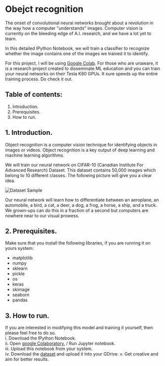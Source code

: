 # Obejct recognition

The onset of convolutional neural networks brought about a revolution in the way how a computer "understands" images. Computer vision is currently on the bleeding edge of A.I. research, and we have a lot yet to learn. 

In this detailed IPython Notebook, we will train a classifier to recognize whether the image contains one of the images we trained it to identify.

For this project, I will be using [Google Colab](https://render.githubusercontent.com/https://colab.research.google.com/). For those who are unaware, it is a research project created to disseminate ML education and you can train your neural networks on their Tesla K80 GPUs. It sure speeds up the entire training process. Do check it out.

## Table of contents:
1. Introduction.  
2. Prerequisites.  
3. How to run.

## 1. Introduction.
Object recognition is a computer vision technique for identifying objects in images or videos. Object recognition is a key output of deep learning and machine learning algorithms.

We will train our neural network on CIFAR-10 (Canadian Institute For Advanced Research) Dataset. This dataset contains 50,000 images which belong to 10 different classes. The following picture will give you a clear idea.

![Dataset Sample](http://parneetk.github.io/images/2017-01-23-cnn-cifar10_files/2017-01-23-cnn-cifar10_8_0.png)

Our neural network will learn how to differentiate between an aeroplane, an automobile, a bird, a cat, a deer, a dog, a frog, a horse, a ship, and a truck. We grown-ups can do this in a fraction of a second but computers are nowhere near to our visual prowess.  


## 2. Prerequisites.  
Make sure that you install the following libraries, if you are running it on yours system:
  + matplotlib
  + numpy
  + sklearn
  + pickle
  + os
  + keras
  + skimage
  + seaborn
  + pandas

## 3. How to run.

If you are interested in modifying this model and training it yourself, then please feel free to do so.    
i. Download the IPython Notebook.  
ii. Open [google Colaboratory.](https://colab.research.google.com/ "Colab time") / Run Jupyter notebook.  
iii. Upload this notebook from your system.  
iv. Download the [dataset](https://www.cs.toronto.edu/~kriz/cifar-10-python.tar.gz) and upload it into your GDrive.
v. Get creative and aim for better results.
